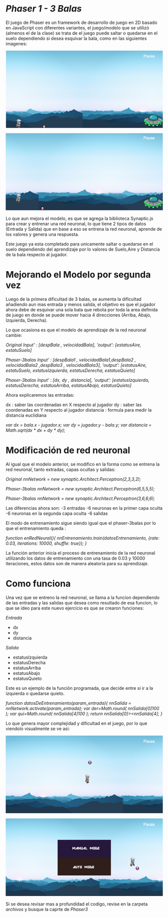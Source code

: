 # *Phaser 1 - 3 Balas*

El juego de Phaser es un framework de desarrollo de juego en 2D basado en JavaScript con diferentes variantes, el juego/modelo que se utilizó (almenos el de la clase) se trata de el juego puede saltar o quedarse en el suelo dependiendo si desea esquivar la bala, como en las siguientes imagenes:

![Phaser - En el suelo](./Images/phaser1.png)

![Phaser - Saltando](./Images/phaser2.png)

Lo que aun mejora el modelo, es que se agrega la biblioteca Synaptic.js para crear y entrenar una red neuronal, lo que tiene 2 tipos de datos (Entrada y Salida) que en base a eso se entrena la red neuronal, aprende de los valores y genera una respuesta.

Este juego ya esta completado para unicamente saltar o quedarse en el suelo dependiendo del aprendizaje por lo valores de Suelo,Aire y Distancia de la bala respecto al jugador.

# Mejorando el Modelo por segunda vez #

Luego de la primera dificultad de 3 balas, se aumenta la dificultad añadiendo aun mas entrada y menos salida, el objetivo es que el jugador ahora debe de esquivar una sola bala que rebota por toda la area definida de juego en donde se puede mover hacia 4 direcciones (Arriba, Abajo, Izquierda, Derecha).

Lo que ocasiona es que el modelo de aprendizaje de la red neuronal cambie:


*Original*
*Input' :  [despBala , velocidadBala],*
*'output':  [estatusAire, estatuSuelo]* 

*Phaser-3balas*
*Input' :  [despBala1 , velocidadBala1,despBala2 , velocidadBala2 ,despBala3 , velocidadBala3],*
*'output':  [estatusAire, estatuSuelo, estatusIzquierda, estatusDerecha, estatusQuieto]* 

*Phaser-3balas*
*Input' :  [dx, dy , distancia],*
*'output':  [estatusIzquierda, estatusDerecha, estatusArriba, estatusAbajo, estatusQuieto]* 

Ahora explicaremos las entradas:

dx : saber las coordenadas en X respecto al jugador
dy : saber las coordenadas en Y respecto al jugador
distancia : formula para medir la distancia euclidiana

*var dx = bala.x - jugador.x;*
*var dy =  jugador.y - bala.y;*
*var distancia = Math.sqrt(dx * dx + dy * dy);*


# Modificación de red neuronal #

Al igual que el modelo anterior, se modifico en la forma como se entrena la red neuronal, tanto extradas, capas ocultas y salidas:

*Original*
*nnNetwork =  new synaptic.Architect.Perceptron(2,3,3,2);*


*Phaser-3balas*
*nnNetwork =  new synaptic.Architect.Perceptron(6,5,5,5);*

*Phaser-3balas*
*nnNetwork =  new synaptic.Architect.Perceptron(3,6,6,6);*


Las diferencias ahora son:
-3 entradas
-6 neuronas en la primer capa oculta
-6 neuronas en la segunda capa oculta
-6 salidas

El modo de entrenamiento sigue siendo igual que el phaser-3balas por lo que el entrenamiento queda :

*function enRedNeural(){*
*nnEntrenamiento.train(datosEntrenamiento, {rate: 0.03, iterations: 10000, shuffle: true});*
*}*

La función anterior inicia el proceso de entrenamiento de la red neuronal utilizando los datos de entrenamiento con una tasa de 0.03 y 10000 iteraciones, estos datos son de manera aleatoria para su aprendizaje.

# Como funciona #

Una vez que se entreno la red neuronal, se llama a la funcion dependiendo de las entradas y las salidas que desea como resultado de esa funcion, lo que se ideo para este nuevo ejercicio es que se crearon funciones:

*Entrada*
- dx
- dy
- distancia

*Salida*
- estatusIzquierda
- estatusDerecha
- estatusArriba
- estatusAbajo
- estatusQuieto

Este es un ejemplo de la función programada, que decide entre si ir a la izquierda o quedarse quieto.

*function datosDeEntrenamiento(param_entrada){*
    *nnSalida = nnNetwork.activate(param_entrada);*
    *var der=Math.round( nnSalida[0]100 );*
    *var qui=Math.round( nnSalida[4]100 );*
    *return nnSalida[0]>=nnSalida[4];*
*}*


Lo que genera mayor complejidad y dificultad en el juego, por lo que viendolo visualmente se ve asi:

![Phaser - Esperando](./Images/phaser6.png)

![Phaser - Moviendose](./Images/phaser7.png)



Si se desea revisar mas a profundidad el codigo, revise en la carpeta *archivos* y busque la caprte de *Phaser3*









